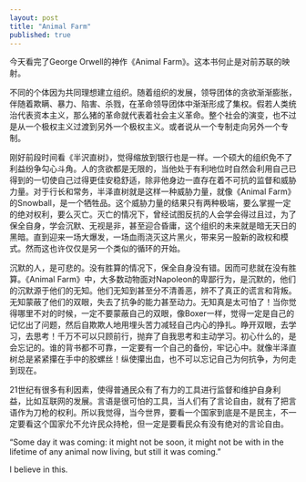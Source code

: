```yaml
---
layout: post
title: "Animal Farm"
published: true
---
```


今天看完了George Orwell的神作《Animal Farm》。这本书何止是对前苏联的映射。  

不同的个体因为共同理想建立组织。随着组织的发展，领导团体的贪欲渐渐膨胀，伴随着欺瞒、暴力、陷害、杀戮，在革命领导团体中渐渐形成了集权。假若人类统治代表资本主义，那么猪的革命就代表着社会主义革命。整个社会的演变，也不过是从一个极权主义过渡到另外一个极权主义。或者说从一个专制走向另外一个专制。  

刚好前段时间看《半沢直树》，觉得缩放到银行也是一样。一个硕大的组织免不了利益纷争勾心斗角。人的贪欲都是无限的，当他处于有利地位时自然会利用自己已得到的一切使自己过得更佳安稳舒适，除非他身边一直存在着不可抗的监督和威胁力量。对于行长和常务，半泽直树就是这样一种威胁力量，就像《Animal Farm》的Snowball，是一个牺牲品。这个威胁力量的结果只有两种极端，要么掌握一定的绝对权利，要么灭亡。灭亡的情况下，曾经试图反抗的人会学会得过且过，为了保全自身，学会沉默、无视是非，甚至迎合昏庸，这个组织的未来就是暗无天日的黑暗。直到迎来一场大爆发，一场血雨浇灭这片黑火，带来另一股新的政权和模式。然而这也许仅仅是另一个类似的循环的开始。  

沉默的人，是可悲的。没有胜算的情况下，保全自身没有错。因而可悲就在没有胜算。《Animal Farm》中，大多数动物面对Napoleon的卑鄙行为，是沉默的，他们的沉默源于他们的无知。他们无知到甚至分不清善恶，辨不了真正的谎言和背叛。无知蒙蔽了他们的双眼，失去了抗争的能力甚至动力。无知真是太可怕了！当你觉得哪里不对的时候，一定不要蒙蔽自己的双眼，像Boxer一样，觉得一定是自己的记忆出了问题，然后自欺欺人地用埋头苦力减轻自己内心的挣扎。睁开双眼，去学习，去思考！千万不可以只顾前行，抛弃了自我思考和主动学习。初心什么的，是会忘记的。谁的背书都不可靠，一定要有一个自己的备份，牢记心中。就像半泽直树总是紧紧攥在手中的胶螺丝！纵使攥出血，也不可以忘记自己为何抗争，为何走到现在。  

21世纪有很多有利因素，使得普通民众有了有力的工具进行监督和维护自身利益，比如互联网的发展。言语是很可怕的工具，当人们有了言论自由，就有了把言语作为刀枪的权利。所以我觉得，当今世界，要看一个国家到底是不是民主，不一定要看这个国家允不允许民众持枪，但一定是要看民众有没有绝对的言论自由。  

“Some day it was coming: it might not be soon, it might not be with in the lifetime of any animal now living, but still it was coming.”  

I believe in this.